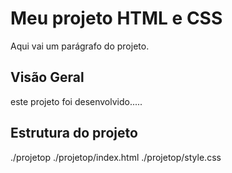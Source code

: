 # Meu projeto HTML e CSS

Aqui vai um parágrafo do projeto.

## Visão Geral

este projeto foi desenvolvido.....

## Estrutura do projeto

./projetop
./projetop/index.html
./projetop/style.css